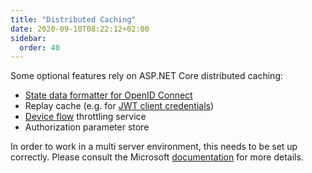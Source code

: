 ```yaml
---
title: "Distributed Caching"
date: 2020-09-10T08:22:12+02:00
sidebar:
  order: 40
---
```


Some optional features rely on ASP.NET Core distributed caching:

* [State data formatter for OpenID Connect](/identityserver/v7/ui/login/external#state-url-length-and-isecuredataformat)
* Replay cache (e.g. for [JWT client credentials](/identityserver/v7/tokens/authentication/jwt))
* [Device flow](../reference/stores/device_flow_store) throttling service
* Authorization parameter store 

In order to work in a multi server environment, this needs to be set up correctly. Please consult the Microsoft [documentation](https://docs.microsoft.com/en-us/aspnet/core/performance/caching/distributed) for more details.